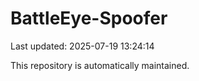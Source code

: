 # BattleEye-Spoofer

Last updated: 2025-07-19 13:24:14

This repository is automatically maintained.
